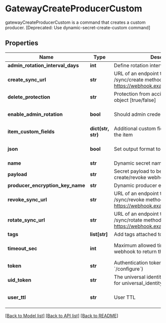 # GatewayCreateProducerCustom

gatewayCreateProducerCustom is a command that creates a custom producer. [Deprecated: Use dynamic-secret-create-custom command]
## Properties
Name | Type | Description | Notes
------------ | ------------- | ------------- | -------------
**admin_rotation_interval_days** | **int** | Define rotation interval in days | [optional] 
**create_sync_url** | **str** | URL of an endpoint that implements /sync/create method, for example https://webhook.example.com/sync/create | 
**delete_protection** | **str** | Protection from accidental deletion of this object [true/false] | [optional] 
**enable_admin_rotation** | **bool** | Should admin credentials be rotated | [optional] [default to False]
**item_custom_fields** | **dict(str, str)** | Additional custom fields to associate with the item | [optional] 
**json** | **bool** | Set output format to JSON | [optional] [default to False]
**name** | **str** | Dynamic secret name | 
**payload** | **str** | Secret payload to be sent with each create/revoke webhook request | [optional] 
**producer_encryption_key_name** | **str** | Dynamic producer encryption key | [optional] 
**revoke_sync_url** | **str** | URL of an endpoint that implements /sync/revoke method, for example https://webhook.example.com/sync/revoke | 
**rotate_sync_url** | **str** | URL of an endpoint that implements /sync/rotate method, for example https://webhook.example.com/sync/rotate | [optional] 
**tags** | **list[str]** | Add tags attached to this object | [optional] 
**timeout_sec** | **int** | Maximum allowed time in seconds for the webhook to return the results | [optional] [default to 60]
**token** | **str** | Authentication token (see &#x60;/auth&#x60; and &#x60;/configure&#x60;) | [optional] 
**uid_token** | **str** | The universal identity token, Required only for universal_identity authentication | [optional] 
**user_ttl** | **str** | User TTL | [optional] [default to '60m']

[[Back to Model list]](../README.md#documentation-for-models) [[Back to API list]](../README.md#documentation-for-api-endpoints) [[Back to README]](../README.md)


